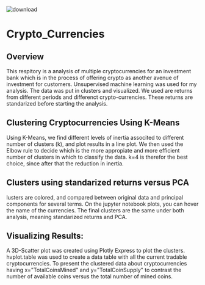 ![download](https://user-images.githubusercontent.com/106290364/192929120-da2a47f8-0abf-4f16-97cb-80e617dfadb7.jpg)

# Crypto_Currencies


## Overview
This respitory is a analysis of multiple cryptocurrencies for an investment bank which is in the process of offering crypto as another avenue of investment for customers. Unsupervised machine learning was used for my analysis. The data was put in clusters and visualized. We used are returns from different periods and differenct crypto-currencies. These returns are standarized before starting the analysis.

## Clustering Cryptocurrencies Using K-Means
Using K-Means, we find different levels of inertia associted to different number of clusters (k), and plot results in a line plot. We then used the Elbow rule to decide which is the more appropiate and more efficient number of clusters in which to classify the data. k=4 is therefor the best choice, since after that the reduction in inertia.

## Clusters using standarized returns versus PCA
lusters are colored, and compared between original data and principal components for several terms. On the jupyter notebook plots, you can hover the name of the currencies. The final clusters are the same under both analysis, meaning standarized returns and PCA.

## Visualizing Results:
A 3D-Scatter plot was created using Plotly Express to plot the clusters. hvplot.table was used to create a data table with all the current tradable cryptocurrencies.
To present the clustered data about cryptocurrencies having x="TotalCoinsMined" and y="TotalCoinSupply" to contrast the number of available coins versus the total number of mined coins.

